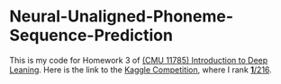 # Neural-Unaligned-Phoneme-Sequence-Prediction
This is my code for Homework 3 of [(CMU 11785) Introduction to Deep Leaning](http://deeplearning.cs.cmu.edu/). Here is the link to the [Kaggle Competition](https://www.kaggle.com/c/Fall-11-785-homework-3-part-2), where I rank [__1__/216](https://www.kaggle.com/c/Fall-11-785-homework-3-part-2/leaderboard).


